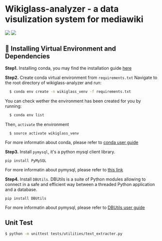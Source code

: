 # Wikiglass-analyzer - a data visulization system for mediawiki #

![](https://img.shields.io/badge/PyMySQL-0.9.3-brightgreen.svg?style=flat-square) ![](https://img.shields.io/badge/DBUtils-1.3-brightgreen.svg?style=flat-square)


## :rocket: Installing Virtual Environment and Dependencies ##
**Step1.** Installing conda, you may find the installation guide [here](https://conda.io/docs/user-guide/install/index.html)

**Step2.** Create conda virtual environment from ``requirements.txt``
Navigate to the root directory of wikiglass-analyzer and run:

  ```bash
    $ conda env create -n wikiglass_venv -f requirements.txt
  ```

You can check wether the environment has been created for you by running:

  ```bash
    $ conda env list
  ```

Then, ``activate`` the environment

  ```
    $ source activate wikiglass_venv
  ```

For more informatin about conda, please refer to [conda user guide](https://conda.io/docs/user-guide/index.html)

**Step3.** Install ``pymysql``, it's a python mysql client library.

    pip install PyMySQL

For more informatin about pymysql, please refer to [this link](https://pypi.org/project/PyMySQL/)


**Step4.** Install ``DBUtils``. DBUtils is a suite of Python modules allowing to connect in a safe and efficient way between a threaded Python application and a database.

    pip install DBUtils

For more informatin about pymysql, please refer to [DBUtils user guide](https://cito.github.io/DBUtils/UsersGuide.html#installation-as-a-standalone-top-level-package)

## Unit Test

```bash
$ python -m unittest tests/utilities/text_extracter.py
```
